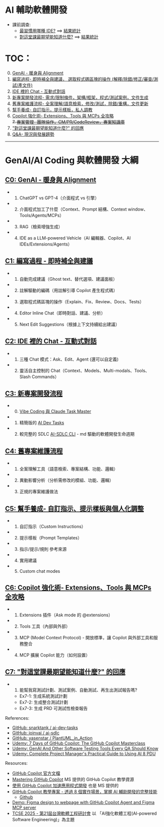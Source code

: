 # AI 輔助軟體開發

* 課前調查:
  - [最習慣用哪種 IDE?](https://app.sli.do/event/gSBDUPTcSFmjjwpNsWEJfN)  ==> [結果統計](https://wall.sli.do/event/gSBDUPTcSFmjjwpNsWEJfN?section=427eca0c-807a-4920-9a8b-049390d71538)
  - [對這堂課最期望能知道什麼?](https://app.sli.do/event/2vi8reg8mayKLt5G93pKGK)  ==> [結果統計](https://wall.sli.do/event/2vi8reg8mayKLt5G93pKGK?section=51d6e4b6-54cb-47b9-8cb0-458c992eef6c)


# TOC： 	

0. [GenAI - 暖身與 Alignment](C0.md)
1. [編寫過程- 即時補全與建議， 選取程式碼區塊的操作 (解釋/除錯/修正/審查/測試/產文件)](C1.md)
2. [IDE 裡的 Chat - 互動式對話](C2.md)
3. [新專案開發流程- 需求/限制條件，架構/框架，程式/測試案例，文件生成](C3.md)
4. [舊專案維護流程- 全案理解/語意檢索，修改/測試，除錯/重構，文件更新](C4.md)
5. [幫手養成- 自訂指示，提示樣板，私人調教](C5.md)
6. [Copilot 強化術- Extensions、Tools 與 MCPs 全攻略](C6.md)
<br/>~~7. [專案管理- 團隊協作，CM/PR/CodeReview，專案知識庫](C7.md)~~<br/>
7. ["對這堂課最期望能知道什麼?" 的回應](C7.md)
8. [Q&A- 現況與發展趨勢](C8.md)



---

# GenAI/AI Coding 與軟體開發 大綱

## [C0: GenAI - 暖身與 Alignment](C0.md)
- 1. ChatGPT vs GPT-4（介面程式 vs 引擎）
- 2. 介面程式加工了什麼（Context、Prompt 結構、Context window、Tools/Agents/MCPs）
- 3. RAG（檢索增強生成）
- 4. IDE as a LLM-powered Vehicle（AI 編輯器、Copilot、AI IDEs/Extensions/Agents）

## [C1: 編寫過程 - 即時補全與建議](C1.md)
- 1. 自動完成建議（Ghost text、替代選項、建議面板）
- 2. 註解驅動的編碼（用註解引導 Copilot 產生程式碼）
- 3. 選取程式碼區塊的操作（Explain、Fix、Review、Docs、Tests）
- 4. Editor Inline Chat（即時對話、建議、分析）
- 5. Next Edit Suggestions（根據上下文持續給出建議）

## [C2: IDE 裡的 Chat - 互動式對話](C2.md)
- 1. 三種 Chat 模式：Ask、Edit、Agent (還可以自定義)
- 2. 靈活自主控制的 Chat（Context、Models、Multi-modals、Tools、Slash Commands）

## [C3: 新專案開發流程](C3.md)
- 0. [Vibe Coding 與 Claude Task Master](Vibe_TaskMaster.md)
- 1. 精簡版的 [AI Dev Tasks](https://github.com/snarktank/ai-dev-tasks)
- 2. 較完整的 SDLC [AI-SDLC CLI](https://github.com/joinvai/ai-sdlc/tree/main) - md 驅動的軟體開發生命週期

## [C4: 舊專案維護流程](C4.md)
- 1. 全案理解工具（語意檢索、專案結構、功能、邏輯）
- 2. 異動影響分析（分析需修改的模組、功能、邏輯）
- 3. 正規的專案維護做法

## [C5: 幫手養成- 自訂指示、提示樣板與個人化調整](C5.md)
- 1. 自訂指示（Custom Instructions）
- 2. 提示樣板（Prompt Templates）
- 3. 指示/提示/規則 參考來源
- 4. 實用建議
- 5. Custom chat modes

## [C6: Copilot 強化術- Extensions、Tools 與 MCPs 全攻略](C6.md)
- 1. Extensions 插件（Ask mode 的 @extensions）
- 2. Tools 工具（內部與外部）
- 3. MCP (Model Context Protocol) - 開放標準，讓 Copilot 與外部工具和服務整合
- 4. MCP 擴展 Copilot 能力（如何設置）

## [C7: "對這堂課最期望能知道什麼?" 的回應](C7.md)
- 1. 能幫我寫測試計劃、測試案例、自動測試、再生出測試報告嗎?
  - Ex7-1: 生成系統測試計劃
  - Ex7-2: 生成整合測試計劃
  - Ex7-3: 生成 PRD 可測試性檢查報告

References:

* [GitHub: snarktank / ai-dev-tasks ](https://github.com/snarktank/ai-dev-tasks)
* [GitHub: joinvai / ai-sdlc ](https://github.com/joinvai/ai-sdlc)
* [GitHub: yasenstar / PlantUML_in_Action](https://github.com/yasenstar/PlantUML_in_Action)
* [Udemy: 7 Days of GitHub Copilot: The GitHub Copilot Masterclass](https://www.udemy.com/course/github-copilot-for-professionals)
* [Udemy: GenAI And Other Software Testing Tools Every QA Should Know](https://www.udemy.com/course/testingtools/)
* [Udemy: Complete Project Manager's Practical Guide to Using AI 8 PDU](https://www.udemy.com/course/project-management-ai/)


Resources:

* [GitHub Copilot 官方文檔](https://docs.github.com/en/copilot)
* [Mastering GitHub Copilot](https://github.com/microsoft/Mastering-GitHub-Copilot-for-Paired-Programming) MS 提供的 GitHub Copilot 教學資源
* [使用 GitHub Copilot 加速應用程式開發](https://learn.microsoft.com/zh-tw/plans/e28efnd5e5m1rj?ocid=Build25_plan_azuremktg_developer#) 也是 MS 提供的
* [GitHub Copilot 教學專案 - 透過 8 個實作場景，掌握 AI 輔助開發的完整技能](https://yulin0629.github.io/github-copilot-tutorial/)
    * [Github](https://github.com/yulin0629/github-copilot-tutorial)
* [Demo: Figma design to webpage with GitHub Copilot Agent and Figma MCP server](https://www.youtube.com/watch?v=1eZMmQ8_XkA)
* [TCSE 2025 - 第21屆台灣軟體工程研討會](https://tcse2025.seat.org.tw/)  以 「AI強化軟體工程(AI-powered Software Engineering)」為主題